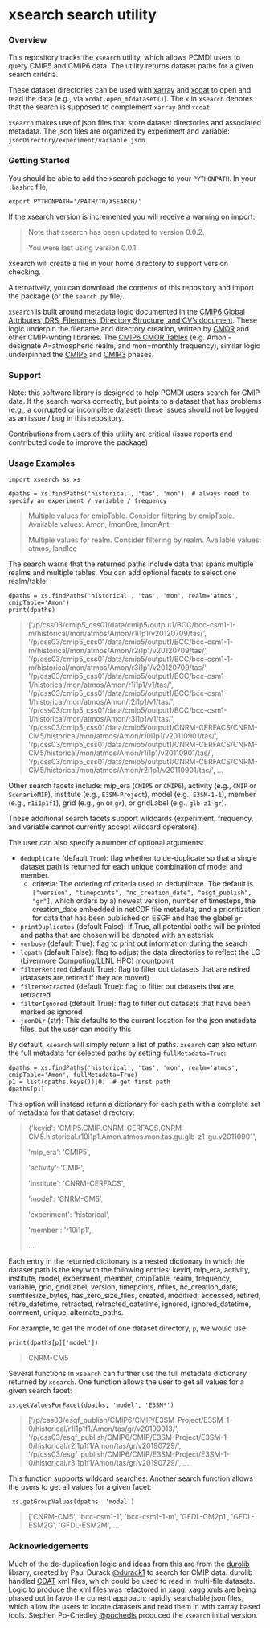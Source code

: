 # xsearch search utility

### Overview

This repository tracks the `xsearch` utility, which allows PCMDI users to query CMIP5 and CMIP6 data. The utility returns dataset paths for a given search criteria.

These dataset directories can be used with [xarray](https://docs.xarray.dev/en/stable/) and [xcdat](https://xcdat.readthedocs.io/en/latest/) to open and read the data (e.g., via `xcdat.open_mfdataset()`). The `x` in `xsearch` denotes that the search is supposed to complement `xarray` and `xcdat`.

`xsearch` makes use of json files that store dataset directories and associated metadata. The json files are organized by experiment and variable: `jsonDirectory/experiment/variable.json`.

### Getting Started

You should be able to add the xsearch package to your `PYTHONPATH`. In your `.bashrc` file,

    export PYTHONPATH='/PATH/TO/XSEARCH/'

If the xsearch version is incremented you will receive a warning on import:

> Note that xsearch has been updated to version 0.0.2.
>
> You were last using version 0.0.1.

xsearch will create a file in your home directory to support version checking.

Alternatively, you can download the contents of this repository and import the package (or the `search.py` file).

`xsearch` is built around metadata logic documented in the [CMIP6 Global Attributes, DRS, Filenames, Directory Structure, and CV’s document](https://goo.gl/v1drZl). These logic underpin the filename and directory creation, written by [CMOR](https://cmor.llnl.gov/) and other CMIP-writing libraries. The [CMIP6 CMOR Tables](https://github.com/PCMDI/cmip6-cmor-tables/tree/master/Tables) (e.g. Amon - designate A=atmospheric realm, and mon=monthly frequency), similar logic underpinned the [CMIP5](https://github.com/PCMDI/cmip5-cmor-tables/tree/master/Tables) and [CMIP3](https://github.com/PCMDI/cmip3-cmor-tables/tree/master/Tables) phases.

### Support

Note: this software library is designed to help PCMDI users search for CMIP data. If the search works correctly, but points to a dataset that has problems (e.g., a corrupted or incomplete dataset) these issues should not be logged as an issue / bug in this repository.

Contributions from users of this utility are critical (issue reports and contributed code to improve the package).

### Usage Examples

    import xsearch as xs

    dpaths = xs.findPaths('historical', 'tas', 'mon')  # always need to specify an experiment / variable / frequency

> Multiple values for cmipTable. Consider filtering by cmipTable.
> Available values: Amon, ImonGre, ImonAnt
>
> Multiple values for realm. Consider filtering by realm.
> Available values: atmos, landIce

The search warns that the returned paths include data that spans multiple realms and multiple tables. You can add optional facets to select one realm/table:

    dpaths = xs.findPaths('historical', 'tas', 'mon', realm='atmos', cmipTable='Amon')
    print(dpaths)

> ['/p/css03/cmip5_css01/data/cmip5/output1/BCC/bcc-csm1-1-m/historical/mon/atmos/Amon/r1i1p1/v20120709/tas/',
>  '/p/css03/cmip5_css01/data/cmip5/output1/BCC/bcc-csm1-1-m/historical/mon/atmos/Amon/r2i1p1/v20120709/tas/',
>  '/p/css03/cmip5_css01/data/cmip5/output1/BCC/bcc-csm1-1-m/historical/mon/atmos/Amon/r3i1p1/v20120709/tas/',
>  '/p/css03/cmip5_css01/data/cmip5/output1/BCC/bcc-csm1-1/historical/mon/atmos/Amon/r1i1p1/v1/tas/',
>  '/p/css03/cmip5_css01/data/cmip5/output1/BCC/bcc-csm1-1/historical/mon/atmos/Amon/r2i1p1/v1/tas/',
>  '/p/css03/cmip5_css01/data/cmip5/output1/BCC/bcc-csm1-1/historical/mon/atmos/Amon/r3i1p1/v1/tas/',
>  '/p/css03/cmip5_css01/data/cmip5/output1/CNRM-CERFACS/CNRM-CM5/historical/mon/atmos/Amon/r10i1p1/v20110901/tas/',
>  '/p/css03/cmip5_css01/data/cmip5/output1/CNRM-CERFACS/CNRM-CM5/historical/mon/atmos/Amon/r1i1p1/v20110901/tas/',
>  '/p/css03/cmip5_css01/data/cmip5/output1/CNRM-CERFACS/CNRM-CM5/historical/mon/atmos/Amon/r2i1p1/v20110901/tas/',
> ...

Other search facets include: mip_era (`CMIP5` or `CMIP6`), activity (e.g., `CMIP` or `ScenarioMIP`), institute (e.g., `E3SM-Project`), model (e.g., `E3SM-1-1`), member (e.g., `r1i1p1f1`), grid (e.g., `gn` or `gr`), or gridLabel (e.g., `glb-z1-gr`).

These additional search facets support wildcards (experiment, frequency, and variable cannot currently accept wildcard operators).

The user can also specify a number of optional arguments:

* `deduplicate` (default `True`): flag whether to de-duplicate so that a single dataset path is returned for each unique combination of model and member.
    * criteria: The ordering of criteria used to deduplicate. The default is `["version", "timepoints", "nc_creation_date", "esgf_publish", "gr"]`, which orders by a) newest version, number of timesteps, the creation_date embedded in netCDF file metadata, and a prioritization for data that has been published on ESGF and has the glabel `gr`.
* `printDuplicates` (default False): If True, all potential paths will be printed and paths that are chosen will be denoted with an asterisk
* `verbose` (default True): flag to print out information during the search
* `lcpath` (default False): flag to adjust the data directories to reflect the LC (Livermore Computing/LLNL HPC) mountpoint
* `filterRetired` (default True): flag to filter out datasets that are retired (datasets are retired if they are moved)
* `filterRetracted` (default True): flag to filter out datasets that are retracted
* `filterIgnored` (default True): flag to filter out datasets that have been marked as ignored
* `jsonDir` (str): This defaults to the current location for the json metadata files, but the user can modify this

By default, `xsearch` will simply return a list of paths. `xsearch` can also return the full metadata for selected paths by setting `fullMetadata=True`:

    dpaths = xs.findPaths('historical', 'tas', 'mon', realm='atmos', cmipTable='Amon', fullMetadata=True)
    p1 = list(dpaths.keys())[0]  # get first path
    dpaths[p1]

This option will instead return a dictionary for each path with a complete set of metadata for that dataset directory:

> {'keyid': 'CMIP5.CMIP.CNRM-CERFACS.CNRM-CM5.historical.r10i1p1.Amon.atmos.mon.tas.gu.glb-z1-gu.v20110901',
>
>  'mip_era': 'CMIP5',
>
>  'activity': 'CMIP',
>
>  'institute': 'CNRM-CERFACS',
>
>  'model': 'CNRM-CM5',
>
>  'experiment': 'historical',
>
>  'member': 'r10i1p1',
>
> ...

Each entry in the returned dictionary is a nested dictionary in which the dataset path is the key with the following entries: keyid, mip_era, activity, institute, model, experiment, member, cmipTable, realm, frequency, variable, grid, gridLabel, version, timepoints, nfiles, nc_creation_date, sumfilesize_bytes, has_zero_size_files, created, modified, accessed, retired, retire_datetime, retracted, retracted_datetime, ignored, ignored_datetime, comment, unique, alternate_paths.

For example, to get the model of one dataset directory, `p`, we would use:

    print(dpaths[p]['model'])

> CNRM-CM5

Several functions in `xsearch` can further use the full metadata dictionary returned by `xsearch`. One function allows the user to get all values for a given search facet:

    xs.getValuesForFacet(dpaths, 'model', 'E3SM*')

> ['/p/css03/esgf_publish/CMIP6/CMIP/E3SM-Project/E3SM-1-0/historical/r1i1p1f1/Amon/tas/gr/v20190913/',
>  '/p/css03/esgf_publish/CMIP6/CMIP/E3SM-Project/E3SM-1-0/historical/r2i1p1f1/Amon/tas/gr/v20190729/',
>  '/p/css03/esgf_publish/CMIP6/CMIP/E3SM-Project/E3SM-1-0/historical/r3i1p1f1/Amon/tas/gr/v20190729/',
> ...

This function supports wildcard searches. Another search function allows the users to get all values for a given facet:

     xs.getGroupValues(dpaths, 'model')

> ['CNRM-CM5',
>  'bcc-csm1-1',
>  'bcc-csm1-1-m',
>  'GFDL-CM2p1',
>  'GFDL-ESM2G',
>  'GFDL-ESM2M',
> ...

### Acknowledgements

Much of the de-duplication logic and ideas from this are from the [durolib](https://github.com/durack1/durolib) library, created by Paul Durack [@durack1](https://github.com/durack1) to search for CMIP data. durolib handled [CDAT](https://cdat.llnl.gov/) xml files, which could be used to read in multi-file datasets. Logic to produce the xml files was refactored in [xagg](https://github.com/pochedls/xagg). xagg xmls are being phased out in favor the current approach: rapidly searchable json files, which allow the users to locate datasets and read them in with xarray based tools. Stephen Po-Chedley [@pochedls](https://github.com/pochedls/) produced the `xsearch` initial version.